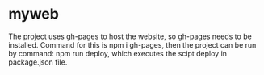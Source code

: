 # myweb
The project uses gh-pages to host the website, so gh-pages needs to be installed.
Command for this is npm i gh-pages, then 
the project can be run by command: npm run deploy, which executes the scipt deploy in package.json file.